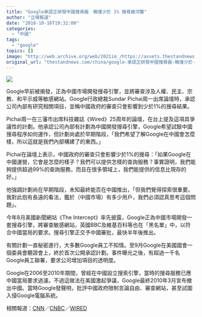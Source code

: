 ```yaml
---
title: "Google承認正研發中國搜尋器　稱僅少於 1% 搜尋被河蟹"
author: "立場報道"
date: "2018-10-16T19:32:00"
categories:
  - "中國"
tags:
  - "google"
topics: []
image: "http://web.archive.org/web/2021im_/https://assets.thestandnews.com/media/photos/google-17_71fxC.png"
original_url: "thestandnews.com/china/google-承認正研發中國搜尋器-稱僅少於-1-搜尋被河蟹"
---
```

![](http://web.archive.org/web/2021im_/https://assets.thestandnews.com/media/photos/google-17_71fxC.png)

Google早前被揭發，正為中國市場開發搜尋引擎，並將審查涉及人權、民主、宗教、和平示威等敏感網站。Google行政總裁Sundar Pichai周一出席論壇時，承認公司內部有研究相關項目，並稱中國政府的審查只會影響到少於1%的搜尋結果。

Pichai周一在三藩市出席科技雜誌《Wired》25周年的論壇，在台上提及這項具爭議性的計劃。他承認公司內部有計劃為中國開發搜尋引擎，Google希望試驗中國搜尋程序如何運作，但計劃尚處於早期階段，「我們希望了解Google在中國會怎麼樣，所以這就是我們內部構建了的東西。」

Pichai在論壇上表示，中國政府的審查只會影響少於1%的搜尋：「如果Google在中國運營，它會是怎麼的樣子？我們可以提供怎樣的查詢服務？事實證明，我們能夠提供超過99%的查詢服務，而且在很多領域上，我們能提供的信息比現存的好。」

他強調計劃尚在早期階段，未知最終能否在中國推出，「但我們覺得探索很重要。 我對此抱有長遠的看法，鑑於（中國市場）有多少用戶，我們必須認真思考這個問題」。

今年8月美國新聞網站《The Intercept》率先披露，Google正為中國市場開發一套搜尋引擎，將審查敏感網站，英國BBC及維基百科等也在「黑名單」中，以符合中國當局的要求。搜尋引擎正交予中國審批，最快半年後推出。

有關計劃一直秘密進行，大多數Google員工不知情。至9月Google在美國國會一個委員會聽證會上，終於首次公開承認計劃。事件曝光之後，有超過一千名Google員工聯署，要求公司增加項目的透明度。

Google在2006至2010年期間，曾經在中國設立搜索引擎，當時的搜尋服務已應中國當局要求過濾。不過這做法在美國激起爭議，Google最終2010年3月宣布撤出中國。當時Google發聲明，批評中國政府限制言論自由、審查網站，甚至試圖入侵Google電腦系統。

相關報道：[CNN](http://web.archive.org/web/20211229063531/https://edition.cnn.com/2018/10/15/tech/google-china-sundar-pichai/index.html)／[CNBC](http://web.archive.org/web/20211229063531/https://www.cnbc.com/2018/10/16/google-ceo-sundar-pichai-discusses-censored-search-app-in-china.html)／[WIRED](http://web.archive.org/web/20211229063531/https://www.wired.com/story/wired-25-sundar-pichai-china-censored-search-engine/?fbclid=IwAR0jCkP8_MQC_tpARKOYccT1L5hjdb5x46n71EYnlB9eV-3Mfzw9bCI1G84)